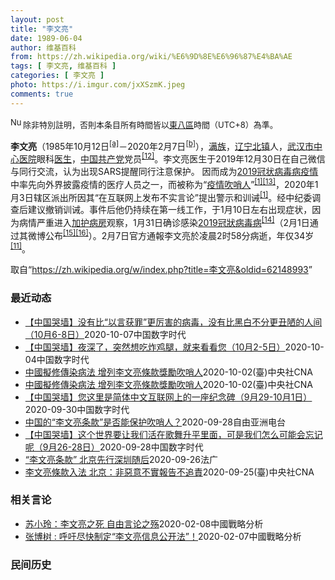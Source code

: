 ```yaml
---
layout: post
title: "李文亮"
date: 1989-06-04
author: 维基百科
from: https://zh.wikipedia.org/wiki/%E6%9D%8E%E6%96%87%E4%BA%AE
tags: [ 李文亮, 维基百科 ]
categories: [ 李文亮 ]
photo: https://i.imgur.com/jxXSzmK.jpeg
comments: true
---
```

<div class="mw-parser-output"><div id="noteTA-72732dd3" class="noteTA"><div class="noteTA-group"><div data-noteta-group-source="module" data-noteta-group="Medicine"></div></div><div class="noteTA-local"><div data-noteta-code="zh-cn:重症监护室; zh-hk:深切治療部; zh-tw:加護病房"></div><div data-noteta-code="zh-cn:体外膜氧合; zh-hk:人工心肺; zh-tw:葉克膜;"></div><div data-noteta-code="zh-hans:互联网+; zh-hant:互聯網+;"></div><div data-noteta-code="zh-cn:卡洛·乌尔巴尼; zh-hk:卡爾婁·武爾班尼; zh-tw:卡洛·厄巴尼;"></div><div data-noteta-code="zh-cn:互联网+; zh-tw:互聯網+;"></div></div></div>
<div class="notice metadata" id="spoiler" style="font-size: small"><a href="/wiki/File:Nuvola_apps_important_yellow.svg" class="image"><img alt="Nuvola apps important yellow.svg" src="//upload.wikimedia.org/wikipedia/commons/thumb/d/dc/Nuvola_apps_important_yellow.svg/20px-Nuvola_apps_important_yellow.svg.png" decoding="async" width="20" height="17" srcset="//upload.wikimedia.org/wikipedia/commons/thumb/d/dc/Nuvola_apps_important_yellow.svg/30px-Nuvola_apps_important_yellow.svg.png 1.5x, //upload.wikimedia.org/wikipedia/commons/thumb/d/dc/Nuvola_apps_important_yellow.svg/40px-Nuvola_apps_important_yellow.svg.png 2x" data-file-width="600" data-file-height="500"></a>除非特別註明，否則本条目所有時間皆以<a href="/wiki/UTC%2B08:00" title="UTC+08:00">東八區</a>時間（UTC+8）為準。</div>

<p><b>李文亮</b>（1985年10月12日<sup id="cite_ref-3" class="reference"><a href="#cite_note-3">[a]</a></sup>－2020年2月7日<sup id="cite_ref-13" class="reference"><a href="#cite_note-13">[b]</a></sup>），<a href="/wiki/%E6%BB%A1%E6%97%8F" title="满族">满族</a>，<a href="/wiki/%E8%BE%BD%E5%AE%81%E7%9C%81" title="辽宁省">辽宁</a><a href="/wiki/%E5%8C%97%E9%95%87%E5%B8%82" title="北镇市">北镇</a>人，<a href="/wiki/%E6%AD%A6%E6%B1%89%E5%B8%82%E4%B8%AD%E5%BF%83%E5%8C%BB%E9%99%A2" title="武汉市中心医院">武汉市中心医院</a>眼科<a href="/wiki/%E5%8C%BB%E7%94%9F" title="医生">医生</a>，<a href="/wiki/%E4%B8%AD%E5%9B%BD%E5%85%B1%E4%BA%A7%E5%85%9A" title="中国共产党">中国共产党</a>党员<sup id="cite_ref-14" class="reference"><a href="#cite_note-14">[12]</a></sup>。李文亮医生于2019年12月30日在自己微信与同行交流，认为出现SARS提醒同行注意保护。 因而成为<a href="/wiki/2019%E5%86%A0%E7%8A%B6%E7%97%85%E6%AF%92%E7%97%85%E7%96%AB%E6%83%85" title="2019冠状病毒病疫情">2019冠状病毒病疫情</a>中率先向外界披露疫情的医疗人员之一，而被称为“<a href="/wiki/%E7%96%AB%E6%83%85" class="mw-redirect" title="疫情">疫情</a><a href="/wiki/%E5%90%B9%E5%93%A8%E4%BA%BA" title="吹哨人">吹哨人</a>”<sup id="cite_ref-财新_1-1" class="reference"><a href="#cite_note-财新-1">[1]</a></sup><sup id="cite_ref-15" class="reference"><a href="#cite_note-15">[13]</a></sup>，2020年1月3日辖区派出所因其“在互联网上发布不实言论”提出警示和训诫<sup id="cite_ref-财新_1-2" class="reference"><a href="#cite_note-财新-1">[1]</a></sup>。经中纪委调查后建议撤销训诫。事件后他仍持续在第一线工作，于1月10日左右出现症状，因为病情严重进入<a href="/wiki/%E5%8A%A0%E8%AD%B7%E7%97%85%E6%88%BF" title="加護病房">加护病房</a>观察，1月31日确诊感染<a href="/wiki/2019%E5%86%A0%E7%8B%80%E7%97%85%E6%AF%92%E7%97%85" class="mw-redirect" title="2019冠狀病毒病">2019冠狀病毒病</a><sup id="cite_ref-监察答记者问_16-0" class="reference"><a href="#cite_note-监察答记者问-16">[14]</a></sup>（2月1日通过其微博公布<sup id="cite_ref-17" class="reference"><a href="#cite_note-17">[15]</a></sup><sup id="cite_ref-18" class="reference"><a href="#cite_note-18">[16]</a></sup>）。2月7日官方通報李文亮於凌晨2时58分病逝，年仅34岁<sup id="cite_ref-wjw.wuhan_12-1" class="reference"><a href="#cite_note-wjw.wuhan-12">[11]</a></sup>。
</p>
</div><noscript><img src="//zh.wikipedia.org/wiki/Special:CentralAutoLogin/start?type=1x1" alt="" title="" width="1" height="1" style="border: none; position: absolute;"></noscript>
<div class="printfooter">取自“<a dir="ltr" href="https://zh.wikipedia.org/w/index.php?title=李文亮&amp;oldid=62148993">https://zh.wikipedia.org/w/index.php?title=李文亮&amp;oldid=62148993</a>”</div><div id="recent-news"><h3>最近动态</h3><ul><li><a href="https://nodebe4.github.io/waimei/2020-10-07/%E4%B8%AD%E5%9B%BD%E5%93%AD%E5%A2%99-%E6%B2%A1%E6%9C%89%E6%AF%94-%E4%BB%A5%E8%A8%80%E8%8E%B7%E7%BD%AA-%E6%9B%B4%E5%8E%89%E5%AE%B3%E7%9A%84%E7%97%85%E6%AF%92-%E6%B2%A1%E6%9C%89%E6%AF%94%E9%BB%91%E7%99%BD%E4%B8%8D%E5%88%86%E6%9B%B4%E4%B8%91%E9%99%8B%E7%9A%84%E4%BA%BA%E9%97%B4-10%E6%9C%886-8%E6%97%A5" title="【中国哭墙】没有比“以言获罪”更厉害的病毒，没有比黑白不分更丑陋的人间（10月6-8日）——编者按：10月6-8日，距离李文亮医生的去世已242-44天。这位在武汉新冠疫情期间因为说出真话成为悲...">【中国哭墙】没有比“以言获罪”更厉害的病毒，没有比黑白不分更丑陋的人间（10月6-8日）</a><time>2020-10-07</time><a class="tag">中国数字时代</a></li>
<li><a href="https://nodebe4.github.io/waimei/2020-10-04/%E4%B8%AD%E5%9B%BD%E5%93%AD%E5%A2%99-%E5%A4%9C%E6%B7%B1%E4%BA%86-%E7%AA%81%E7%84%B6%E6%83%B3%E5%90%83%E7%82%B8%E9%B8%A1%E8%85%BF-%E5%B0%B1%E6%9D%A5%E7%9C%8B%E7%9C%8B%E6%82%A8-10%E6%9C%882-5%E6%97%A5" title="【中国哭墙】夜深了，突然想吃炸鸡腿，就来看看您（10月2-5日）——编者按：10月2-5日，距离李文亮医生的去世已238-41天。这位在武汉新冠疫情期间因为说出真话成为悲剧英雄的普通眼科医生并没...">【中国哭墙】夜深了，突然想吃炸鸡腿，就来看看您（10月2-5日）</a><time>2020-10-04</time><a class="tag">中国数字时代</a></li>
<li><a href="https://nodebe4.github.io/waimei/2020-10-02/%E4%B8%AD%E5%9C%8B%E6%93%AC%E4%BF%AE%E5%82%B3%E6%9F%93%E7%97%85%E6%B3%95-%E5%A2%9E%E5%88%97%E6%9D%8E%E6%96%87%E4%BA%AE%E6%A2%9D%E6%AC%BE%E7%8D%8E%E5%8B%B5%E5%90%B9%E5%93%A8%E4%BA%BA" title="中國擬修傳染病法 增列李文亮條款獎勵吹哨人—— 中國國家衛生健康委員會2日在官網公布傳染病防治法修訂草案，其中針對「不明原因聚集性疾病防控」，增列被視為「李文亮條款」的吹哨人獎勵機制。圖為香港民...">中國擬修傳染病法 增列李文亮條款獎勵吹哨人</a><time>2020-10-02</time><a class="tag">(臺)中央社CNA</a></li>
<li><a href="https://nodebe4.github.io/waimei/2020-10-02/%E4%B8%AD%E5%9C%8B%E6%93%AC%E4%BF%AE%E5%82%B3%E6%9F%93%E7%97%85%E6%B3%95-%E5%A2%9E%E5%88%97%E6%9D%8E%E6%96%87%E4%BA%AE%E6%A2%9D%E6%AC%BE%E7%8D%8E%E5%8B%B5%E5%90%B9%E5%93%A8%E4%BA%BA" title="中國擬修傳染病法 增列李文亮條款獎勵吹哨人—— 中國國家衛生健康委員會2日在官網公布傳染病防治法修訂草案，其中針對「不明原因聚集性疾病防控」，增列被視為「李文亮條款」的吹哨人獎勵機制。圖為香港民...">中國擬修傳染病法 增列李文亮條款獎勵吹哨人</a><time>2020-10-02</time><a class="tag">(臺)中央社CNA</a></li>
<li><a href="https://nodebe4.github.io/waimei/2020-09-30/%E4%B8%AD%E5%9B%BD%E5%93%AD%E5%A2%99-%E6%82%A8%E8%BF%99%E9%87%8C%E6%98%AF%E7%AE%80%E4%BD%93%E4%B8%AD%E6%96%87%E4%BA%92%E8%81%94%E7%BD%91%E4%B8%8A%E7%9A%84%E4%B8%80%E5%BA%A7%E7%BA%AA%E5%BF%B5%E7%A2%91-9%E6%9C%8829-10%E6%9C%881%E6%97%A5" title="【中国哭墙】您这里是简体中文互联网上的一座纪念碑（9月29-10月1日）—— 编者按：9月29-10月1日，距离李文亮医生的去世已235-37天。这位在武汉新冠疫情期间因为说出真话成为悲剧英雄的...">【中国哭墙】您这里是简体中文互联网上的一座纪念碑（9月29-10月1日）</a><time>2020-09-30</time><a class="tag">中国数字时代</a></li>
<li><a href="https://nodebe4.github.io/waimei/2020-09-28/%E4%B8%AD%E5%9B%BD%E7%9A%84-%E6%9D%8E%E6%96%87%E4%BA%AE%E6%9D%A1%E6%AC%BE-%E6%98%AF%E5%90%A6%E8%83%BD%E4%BF%9D%E6%8A%A4%E5%90%B9%E5%93%A8%E4%BA%BA" title="中国的“李文亮条款”是否能保护吹哨人？—— 北京市政府于9月27日发布《北京市公共卫生事件应急条例》，鼓励公众向政府和相关部门报告突发公共卫生事件隐患，对非恶意的不实报告不予追究责任。此条款被网...">中国的“李文亮条款”是否能保护吹哨人？</a><time>2020-09-28</time><a class="tag">自由亚洲电台</a></li>
<li><a href="https://nodebe4.github.io/waimei/2020-09-28/%E4%B8%AD%E5%9B%BD%E5%93%AD%E5%A2%99-%E8%BF%99%E4%B8%AA%E4%B8%96%E7%95%8C%E8%A6%81%E8%AE%A9%E6%88%91%E4%BB%AC%E6%B4%BB%E5%9C%A8%E6%AD%8C%E8%88%9E%E5%8D%87%E5%B9%B3%E9%87%8C%E9%9D%A2-%E5%8F%AF%E6%98%AF%E6%88%91%E4%BB%AC%E6%80%8E%E4%B9%88%E5%8F%AF%E8%83%BD%E4%BC%9A%E5%BF%98%E8%AE%B0%E5%91%A2-9%E6%9C%8826-28%E6%97%A5" title="【中国哭墙】这个世界要让我们活在歌舞升平里面，可是我们怎么可能会忘记呢（9月26-28日）—— 编者按：9月26-28日，距离李文亮医生的去世已232-34天。这位在武汉新冠疫情期间因为说出真话...">【中国哭墙】这个世界要让我们活在歌舞升平里面，可是我们怎么可能会忘记呢（9月26-28日）</a><time>2020-09-28</time><a class="tag">中国数字时代</a></li>
<li><a href="https://nodebe4.github.io/waimei/2020-09-26/%E6%9D%8E%E6%96%87%E4%BA%AE%E6%9D%A1%E6%AC%BE-%E5%8C%97%E4%BA%AC%E5%85%88%E8%A1%8C%E6%B7%B1%E5%9C%B3%E9%9A%8F%E5%90%8E" title="“李文亮条款” 北京先行深圳随后—— 26/09/2020 - 10:01 中国北京市人大常委会昨天审议通过“北京市突发公共卫生事件应急条例”，条例规定，任何单位和个人有权向政府及其有关部门报告...">“李文亮条款” 北京先行深圳随后</a><time>2020-09-26</time><a class="tag">法广</a></li>
<li><a href="https://nodebe4.github.io/waimei/2020-09-25/%E6%9D%8E%E6%96%87%E4%BA%AE%E6%A2%9D%E6%AC%BE%E5%85%A5%E6%B3%95-%E5%8C%97%E4%BA%AC-%E9%9D%9E%E6%83%A1%E6%84%8F%E4%B8%8D%E5%AF%A6%E5%A0%B1%E5%91%8A%E4%B8%8D%E8%BF%BD%E8%B2%AC" title="李文亮條款入法 北京：非惡意不實報告不追責—— 中國北京市人大常委會25日審議通過條例規定，任何單位和個人有權向政府及其有關部門報告突發公共衛生事件隱患，被網友稱為「李文亮條款」。圖為香港民眾2...">李文亮條款入法 北京：非惡意不實報告不追責</a><time>2020-09-25</time><a class="tag">(臺)中央社CNA</a></li>
</ul></div><div id="open-opinion"><h3>相关言论</h3><ul><li><a href="https://nodebe4.github.io/opinion/2020-02-08/%E8%8B%8F%E5%B0%8F%E7%8E%B2-%E6%9D%8E%E6%96%87%E4%BA%AE%E4%B9%8B%E6%AD%BB-%E8%87%AA%E7%94%B1%E8%A8%80%E8%AE%BA%E4%B9%8B%E6%AE%87/" title="苏小玲">苏小玲：李文亮之死 自由言论之殇</a><time>2020-02-08</time><a class="tag">中國戰略分析</a></li>
<li><a href="https://nodebe4.github.io/opinion/2020-02-07/%E5%BC%A0%E5%8D%9A%E6%A0%91-%E5%91%BC%E5%90%81%E5%B0%BD%E5%BF%AB%E5%88%B6%E5%AE%9A-%E6%9D%8E%E6%96%87%E4%BA%AE%E4%BF%A1%E6%81%AF%E5%85%AC%E5%BC%80%E6%B3%95/" title="张博树">张博树 : 呼吁尽快制定“李文亮信息公开法”！</a><time>2020-02-07</time><a class="tag">中國戰略分析</a></li>
</ul></div><div id="mjls-record"><h3>民间历史</h3><ul></ul></div>